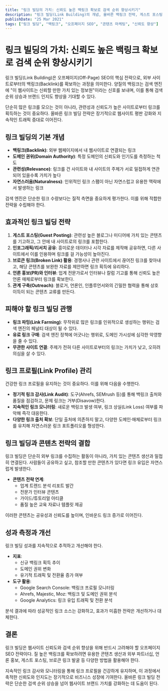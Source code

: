 ```yaml
---
title: "링크 빌딩의 가치: 신뢰도 높은 백링크 확보로 검색 순위 향상시키기"
description: "링크 빌딩(Link Building)의 개념, 올바른 백링크 전략, 게스트 포스팅, 관계 구축, 브로큰 링크 활용 등 신뢰도 높은 링크 포트폴리오 구축 방법을 다룹니다."
publishDate: "25 Mar 2021"
tags: ["링크 빌딩", "백링크", "오프페이지 SEO", "콘텐츠 마케팅", "신뢰도 향상"]
---
```


# 링크 빌딩의 가치: 신뢰도 높은 백링크 확보로 검색 순위 향상시키기

링크 빌딩(Link Building)은 오프페이지(Off-Page) SEO의 핵심 전략으로, 외부 사이트로부터의 백링크(Backlink)를 확보하는 과정을 의미한다. 양질의 백링크는 검색 엔진에 "이 웹사이트는 신뢰할 만한 가치 있는 정보원"이라는 신호를 보내며, 이를 통해 검색 순위 상승과 브랜드 인지도 향상을 기대할 수 있다.

단순히 많은 링크를 모으는 것이 아니라, 관련성과 신뢰도가 높은 사이트로부터 링크를 획득하는 것이 중요하다. 올바른 링크 빌딩 전략은 장기적으로 웹사이트 평판 강화와 지속적인 트래픽 증대로 이어진다.

## 링크 빌딩의 기본 개념

- **백링크(Backlink)**: 외부 웹페이지에서 내 웹사이트로 연결되는 링크
- **도메인 권위(Domain Authority)**: 특정 도메인의 신뢰도와 인기도를 측정하는 척도
- **관련성(Relevance)**: 링크를 건 사이트와 내 사이트의 주제가 서로 밀접하게 연관되어 있을수록 가치가 높다
- **자연스러움(Naturalness)**: 인위적인 링크 스팸이 아닌 자연스럽고 유용한 맥락에서 발생하는 링크

검색 엔진은 단순한 링크 수량보다는 질적 측면을 중요하게 평가한다. 이를 위해 적합한 전략을 수립해야 한다.

## 효과적인 링크 빌딩 전략

1. **게스트 포스팅(Guest Posting)**: 관련성 높은 블로그나 미디어에 가치 있는 콘텐츠를 기고하고, 그 안에 내 사이트로의 링크를 포함한다.
2. **인포그래픽/리서치 공유**: 흥미로운 데이터나 시각 자료를 제작해 공유하면, 다른 사이트에서 이를 인용하며 링크를 걸 가능성이 높아진다.
3. **브로큰 링크(Broken Link) 활용**: 경쟁사나 관련 사이트에서 끊어진 링크를 찾아내고, 해당 콘텐츠를 보완한 자료를 제안하면 링크 획득에 유리하다.
4. **언론 홍보(PR)와 인터뷰**: 업계 전문가로서 인터뷰나 칼럼 기고를 통해 신뢰도 높은 언론 매체로부터 링크를 확보한다.
5. **관계 구축(Outreach)**: 블로거, 언론인, 인플루언서와의 긴밀한 협력을 통해 상호 이득이 되는 콘텐츠 교류를 만든다.

## 피해야 할 링크 빌딩 관행

- **링크 파밍(Link Farming)**: 무작위로 많은 링크를 인위적으로 생성하는 행위는 검색 엔진의 페널티 대상이 될 수 있다.
- **유료 링크 구매**: 검색 엔진 정책에 어긋나는 행위로, 도메인 가시성에 심각한 악영향을 줄 수 있다.
- **무관한 사이트 연결**: 주제가 전혀 다른 사이트로부터의 링크는 가치가 낮고, 오히려 의심을 살 수 있다.

## 링크 프로필(Link Profile) 관리

건강한 링크 프로필을 유지하는 것이 중요하다. 이를 위해 다음을 수행한다.

- **정기적 링크 감사(Link Audit)**: 도구(Ahrefs, SEMrush 등)를 통해 백링크 출처와 품질을 점검하고, 문제 링크는 거부(Disavow)한다.
- **지속적인 링크 모니터링**: 새로운 백링크 발생 여부, 링크 상실(Link Loss) 여부를 파악해 즉각 대응한다.
- **다양한 링크 출처 확보**: 단일 출처에 의존하지 말고, 다양한 도메인·매체로부터 링크를 유치해 자연스러운 링크 포트폴리오를 형성한다.

## 링크 빌딩과 콘텐츠 전략의 결합

링크 빌딩은 단순히 외부 링크를 수집하는 활동이 아니라, 가치 있는 콘텐츠 생산과 밀접히 연결된다. 사람들이 공유하고 싶고, 참조할 만한 콘텐츠가 있다면 링크 유입은 자연스럽게 발생한다.

- **콘텐츠 전략 연계**:
  - 업계 트렌드 분석 리포트 발간
  - 전문가 인터뷰 콘텐츠
  - 가이드/튜토리얼 아티클
  - 품질 높은 교육 자료나 템플릿 제공

이러한 콘텐츠는 공유성과 신뢰도를 높이며, 인바운드 링크 증가로 이어진다.

## 성과 측정과 개선

링크 빌딩 성과를 지속적으로 추적하고 개선해야 한다.

- **지표**:
  - 신규 백링크 획득 추이
  - 도메인 권위 변화
  - 유기적 트래픽 및 전환율 증가 여부
- **도구 활용**:
  - Google Search Console: 백링크 프로필 모니터링
  - Ahrefs, Majestic, Moz: 백링크 및 도메인 권위 분석
  - Google Analytics: 링크 유입 트래픽 및 전환 분석

분석 결과에 따라 성공적인 링크 소스는 강화하고, 효과가 미흡한 전략은 개선하거나 대체한다.

## 결론

링크 빌딩은 웹사이트 신뢰도와 검색 순위 향상을 위해 반드시 고려해야 할 오프페이지 SEO 전략이다. 질 높은 백링크를 확보하려면 유용한 콘텐츠 생산과 외부 파트너십, 언론 홍보, 게스트 포스팅, 브로큰 링크 발굴 등 다양한 방법을 활용해야 한다.

지속적인 링크 감사와 모니터링을 통해 링크 프로필을 건강하게 유지하며, 이 과정에서 축적한 신뢰도와 인지도는 장기적으로 비즈니스 성장에 기여한다. 올바른 링크 빌딩 전략은 단순한 검색 순위 상승을 넘어 웹사이트 브랜드 가치를 강화하는 데 도움이 된다.
